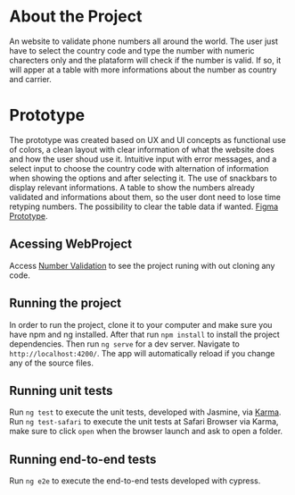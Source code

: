 # About the Project

An website to validate phone numbers all around the world. The user just have to select the country code and type the number with numeric charecters only and the plataform will check if the number is valid. If so, it will apper at a table with more informations about the number as country and carrier.

# Prototype

The prototype was created based on UX and UI concepts as functional use of colors, a clean layout with clear information of what the website does and how the user shoud use it. Intuitive input with error messages, and a select input to choose the country code with alternation of information when showing the options and after selecting it. The use of snackbars to display relevant informations. A table to show the numbers already validated and informations about them, so the user dont need to lose time retyping numbers. The possibility to clear the table data if wanted. [Figma Prototype](https://www.figma.com/file/DT7NiX0qD2wHK74KPMMpw4/G%2BD?node-id=0%3A1).

## Acessing WebProject

Access [Number Validation](https://number-validation-thai.netlify.app) to see the project runing with out cloning any code.

## Running the project

In order to run the project, clone it to your computer and make sure you have npm and ng installed. After that run `npm install` to install the project dependencies. Then run `ng serve` for a dev server. Navigate to `http://localhost:4200/`. The app will automatically reload if you change any of the source files.

## Running unit tests

Run `ng test` to execute the unit tests, developed with Jasmine, via [Karma](https://karma-runner.github.io).
Run `ng test-safari` to execute the unit tests at Safari Browser via Karma, make sure to click `open` when the browser launch and ask to open a folder.

## Running end-to-end tests

Run `ng e2e` to execute the end-to-end tests developed with cypress.
